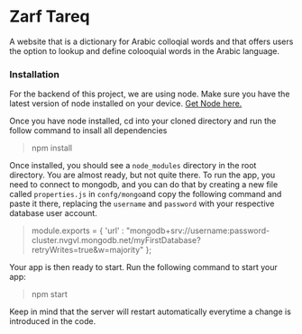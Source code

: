 # Zarf Tareq #
A website that is a dictionary for Arabic colloqial words and that offers users the option to lookup and define colooquial words in the Arabic language.


### Installation ###
For the backend of this project, we are using node. Make sure you have the latest version of node installed on your device. [Get Node here.](https://nodejs.org/en/)  

Once you have node installed, cd into your cloned directory and run the follow command to insall all dependencies  

> npm install

Once installed, you should see a `node_modules` directory in the root directory. You are almost ready, but not quite there. To run the app, you need to connect to mongodb, and you can do that by creating a new file called `properties.js` in `confg/mongo`and copy the following command and paste it there, replacing the `username` and `password` with your respective database user account.  

>  module.exports = {
    'url' : "mongodb+srv://username:password-cluster.nvgvl.mongodb.net/myFirstDatabase?retryWrites=true&w=majority"
   };
 
Your app is then ready to start. Run the following command to start your app:  

> npm start

Keep in mind that the server will restart automatically everytime a change is introduced in the code. 